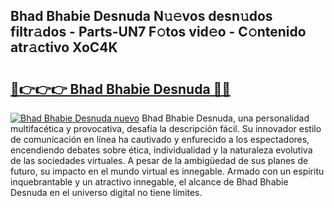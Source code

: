 ## Bhad Bhabie Desnuda N𝚞𝚎vos desn𝚞dos filtr𝚊dos - Parts-UN7 F𝚘tos vid𝚎o - C𝚘ntenido atr𝚊ctivo XoC4K

# <h2><a href="http://mbdtrg.tromn.icu/?c=Bhad+Bhabie+Desnuda">🔗👉👉👉 Bhad Bhabie Desnuda 🔗🔗</a></h2>

[![Bhad Bhabie Desnuda nuevo](https://i.imgur.com/pEAQMta.gif)](http://mbdtrg.tromn.icu/?c=Bhad+Bhabie+Desnuda)
Bhad Bhabie Desnuda, una personalidad multifacética y provocativa, desafía la descripción fácil. Su innovador estilo de comunicación en línea ha cautivado y enfurecido a los espectadores, encendiendo debates sobre ética, individualidad y la naturaleza evolutiva de las sociedades virtuales. A pesar de la ambigüedad de sus planes de futuro, su impacto en el mundo virtual es innegable. Armado con un espíritu inquebrantable y un atractivo innegable, el alcance de Bhad Bhabie Desnuda en el universo digital no tiene límites.
